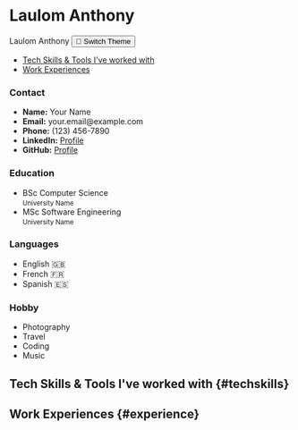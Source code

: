 # Laulom Anthony

<link rel="stylesheet" href="assets/styles.css">

<div class="headerbar">
  <span class="site-title">Laulom Anthony</span>
  <button id="theme-toggle" aria-label="Switch Theme">🌙 Switch Theme</button>
</div>

<div class="sidebar">
  <nav>
    <ul>
      <li><a href="#techskills">Tech Skills & Tools I've worked with</a></li>
      <li><a href="#experience">Work Experiences</a></li>
    </ul>
  </nav>
</div>

<div class="main-content">
  <div class="info-row">
    <div class="info-col">
      <h3>Contact</h3>
      <ul>
        <li><strong>Name:</strong> Your Name</li>
        <li><strong>Email:</strong> your.email@example.com</li>
        <li><strong>Phone:</strong> (123) 456-7890</li>
        <li><strong>LinkedIn:</strong> <a href="https://www.linkedin.com/in/yourprofile">Profile</a></li>
        <li><strong>GitHub:</strong> <a href="https://github.com/yourusername">Profile</a></li>
      </ul>
    </div>
    <div class="info-col">
      <h3>Education</h3>
      <ul>
        <li>BSc Computer Science<br><small>University Name</small></li>
        <li>MSc Software Engineering<br><small>University Name</small></li>
      </ul>
    </div>
    <div class="info-col">
      <h3>Languages</h3>
      <ul>
        <li>English 🇬🇧</li>
        <li>French 🇫🇷</li>
        <li>Spanish 🇪🇸</li>
      </ul>
    </div>
    <div class="info-col">
      <h3>Hobby</h3>
      <ul>
        <li>Photography</li>
        <li>Travel</li>
        <li>Coding</li>
        <li>Music</li>
      </ul>
    </div>
  </div>

  ## Tech Skills & Tools I've worked with {#techskills}

  ## Work Experiences {#experience}
</div>

<script>
const toggle = document.getElementById('theme-toggle');
const body = document.body;

// Set initial icon based on saved theme
function setThemeIcon() {
  if (body.classList.contains('dark-mode')) {
    toggle.textContent = '🌞 Switch Theme';
  } else {
    toggle.textContent = '🌙 Switch Theme';
  }
}

// Load saved theme
if (localStorage.getItem('theme') === 'dark') {
  body.classList.add('dark-mode');
}
setThemeIcon();

toggle.onclick = () => {
  body.classList.toggle('dark-mode');
  localStorage.setItem('theme', body.classList.contains('dark-mode') ? 'dark' : 'light');
  setThemeIcon();
};
</script>